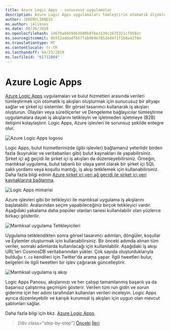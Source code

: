 ```yaml
---
title: Azure Logic Apps - sunucusuz uygulamalar
description: Azure Logic Apps uygulamaları tümleştirin otomatik ölçeklenebilir iş akışlarını oluşturmayı etkinleştirin ve verileri bulut Hizmetleri ve şirket içi sistemler.
author: JEREMYLIKNESS
ms.author: jeliknes
ms.date: 06/26/2018
ms.openlocfilehash: 14670a8459db3b80b8fbe3139c2675321cf9592c
ms.sourcegitcommit: 9b552addadfb57fab0b9e7852ed4f1f1b8a42f8e
ms.translationtype: MT
ms.contentlocale: tr-TR
ms.lasthandoff: 04/23/2019
ms.locfileid: "61712804"
---
```

# <a name="azure-logic-apps"></a>Azure Logic Apps

[Azure Logic Apps](https://docs.microsoft.com/azure/logic-apps) uygulamaları ve bulut hizmetleri arasında verileri tümleştirmek için otomatik iş akışları oluşturmak için sunucusuz bir altyapı sağlar ve şirket içi sistemler. Bir görsel tasarımcı kullanarak iş akışları oluşturun. Olayları veya süreölçerler ve Dengeleme bağlayıcılar tümleştirme uygulamalara dayalı iş akışlarını tetikleyin ve işletmeden işletmeye (B2B) iletişimi kolaylaştırır. Logic Apps, Azure işlevleri ile sorunsuz şekilde entegre olur.

![Azure Logic Apps logosu](./media/logic-apps-logo.png)

Logic Apps, bulut hizmetlerinizde (gibi işlevler) bağlamanız yeterlidir birden fazla (kuyruklar ve veritabanları gibi) bulut kaynakları ile yapabilirsiniz. Şirket içi ağ geçidi ile şirket içi iş akışları da düzenleyebilirsiniz. Örneğin, mantıksal uygulama, bulut tabanlı bir olaya yanıt olarak bir şirket içi SQL saklı yordamı veya koşullu mantığı, iş akışı tetiklemek için kullanabilirsiniz. Daha fazla bilgi edinin [Azure şirket içi veri ağ geçidi ile şirket içi veri kaynaklarına bağlanma](https://docs.microsoft.com/azure/analysis-services/analysis-services-gateway).

![Logic Apps mimarisi](./media/logic-apps-architecture.png)

Azure işlevleri gibi bir tetikleyici ile mantıksal uygulama iş akışlarını başlatabilir. Aralarından seçim yapabileceğiniz birçok tetikleyici vardır. Aşağıdaki yakalama daha popüler olanları tanesi kullanılabilir olan yüzlerce birkaçı gösterilir.

![Mantıksal uygulama Tetikleyicileri](./media/logic-app-triggers.png)

Uygulama tetiklendikten sonra görsel tasarımcı adımları, döngüler, koşullar ve Eylemler oluşturmak için kullanabilirsiniz. Bir önceki adımda alınan tüm veriler, sonraki adımlarda kullanılacağı için kullanılabilir. Aşağıdaki iş akışı URL'leri CosmosDB veritabanından yükler. Çok sayıda oluşturduklarıyla bulduğu `t.co` kendileri için Twitter'da arama yapar. İlgili tweetleri bulur, belgeleri ile ilgili tweetleri bir işlev çağırarak güncelleştirir.

![Mantıksal uygulama iş akışı](./media/logic-app-workflow.png)

Logic Apps Panosu, akışlarınızı ve her çalışıp tamamlanmış başarılı ya da başarısız çalıştırma geçmişini gösterir. Verilen tüm run gidin ve sorun giderme için her adımı tarafından kullanılan verileri inceleyin. Logic Apps ayrıca düzenleyebilir ve karışık kurumsal iş akışları için uygun olan mevcut şablonları sağlar.

Daha fazla bilgi için bkz. [Azure Logic Apps](https://docs.microsoft.com/azure/logic-apps).

>[!div class="step-by-step"]
>[Önceki](application-insights.md)
>[İleri](event-grid.md)